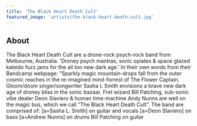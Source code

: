 ```yaml
---
title: 'The Black Heart Death Cult'
featured_image: 'artists/the-black-heart-death-cult.jpg'
---
```


## About

The Black Heart Death Cult are a drone-rock psych-rock band from Melbourne, Australia.
'Droney psych mantras, sonic opiates & space glazed kaleido fuzz jams for the all too new dark age.'
In their own words from their Bandcamp webpage: "Sparkly magic mountain-drops fall from the outer cosmic reaches in the re-imagined mind-forrest of The Flower Captain. Gloom/doom singer/songwriter Sasha L Smith envisions a brave new dark age of droney bliss in the sonic bazaar. Fret wizard Bill Patching, sub-sonic vibe dealer Deon Slaviero & human time-machine Andy Nunns are well on the magic bus, which we call “The Black Heart Death Cult”.
The band are comprised of:
[a=Sasha L. Smith] on guitar and vocals
[a=Deon Slaviero] on bass
[a=Andrew Nunns] on drums
Bill Patching on guitar
